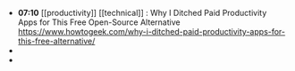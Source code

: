 - **07:10** [[productivity]] [[technical]] : Why I Ditched Paid Productivity Apps for This Free Open-Source Alternative https://www.howtogeek.com/why-i-ditched-paid-productivity-apps-for-this-free-alternative/
-
-